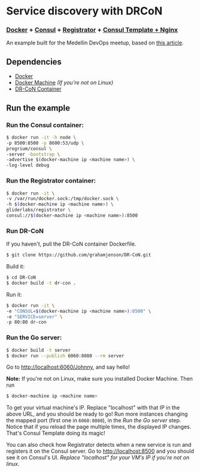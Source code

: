 # Service discovery with DRCoN
### [Docker](https://www.docker.com/) + [Consul](https://www.consul.io) + [Registrator](http://gliderlabs.com/registrator/latest/) + [Consul Template + Nginx]((https://github.com/grahamjenson/DR-CoN))

An example built for the Medellin DevOps meetup, based on [this
article](http://www.maori.geek.nz/scalable_architecture_dr_con_docker_registrator_consul_nginx/).

## Dependencies
- [Docker](http://docs.docker.com/)
- [Docker Machine](http://docs.docker.com/machine/install-machine/) *(If you're not on Linux)*
- [DR-CoN Container](https://github.com/grahamjenson/DR-CoN)

## Run the example

### Run the Consul container:
```sh
$ docker run -it -h node \
-p 8500:8500 -p 8600:53/udp \
progrium/consul \
-server -bootstrap \
-advertise $(docker-machine ip <machine name>) \
-log-level debug
 ```

### Run the Registrator container:
```sh
$ docker run -it \
-v /var/run/docker.sock:/tmp/docker.sock \
-h $(docker-machine ip <machine name>) \
gliderlabs/registrator \
consul://$(docker-machine ip <machine name>):8500
```

### Run DR-CoN
If you haven't, pull the DR-CoN container Dockerfile.
```sh
$ git clone https://github.com/grahamjenson/DR-CoN.git
```
Build it:
```sh
$ cd DR-CoN
$ docker build -t dr-con .
```
Run it:
```sh
$ docker run -it \
-e "CONSUL=$(docker-machine ip <machine name>):8500" \
-e "SERVICE=server" \
-p 80:80 dr-con
```

### Run the Go server:
```sh
$ docker build -t server
$ docker run --publish 6060:8080 --rm server
```
Go to [http://localhost:6060/Johnny](http://localhost/johnny), and say hello!

**Note:** If you're not on Linux, make sure you installed Docker Machine.
Then run
```sh
$ docker-machine ip <machine name>
```
To get your virtual machine's IP. Replace "localhost" with that IP in the above URL,
and you should be ready to go!
Run more instances changing the mapped port (first one in ``6060:8080``), in the *Run the Go
server* step. Notice that if you reload the page multiple times, the displayed IP changes. That's
Consul Template doing its magic!

You can also check how Registrator detects when a new service is run and registers it on the
Consul server. Go to
[http://localhost:8500](http://localhost:8500) and you should see it on Consul's UI.
*Replace "localhost" for your VM's IP if you're not on linux.*
